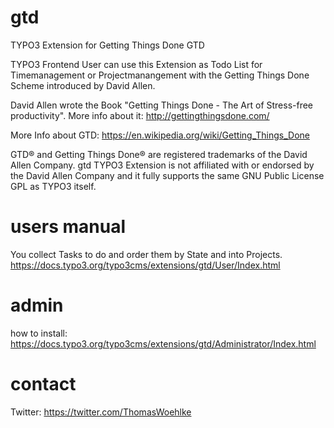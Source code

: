 # gtd
TYPO3 Extension for Getting Things Done GTD

TYPO3 Frontend User can use this Extension as Todo List for Timemanagement or Projectmanangement with the Getting Things Done Scheme introduced by David Allen.

David Allen wrote the Book "Getting Things Done - The Art of Stress-free productivity".
More info about it: http://gettingthingsdone.com/

More Info about GTD: https://en.wikipedia.org/wiki/Getting_Things_Done

GTD® and Getting Things Done® are registered trademarks of the David Allen Company.
gtd TYPO3 Extension is not affiliated with or endorsed by the David Allen Company and it fully supports the same GNU Public License GPL as TYPO3 itself.

# users manual
You collect Tasks to do and order them by State and into Projects. 
https://docs.typo3.org/typo3cms/extensions/gtd/User/Index.html 

# admin 
how to install: https://docs.typo3.org/typo3cms/extensions/gtd/Administrator/Index.html

# contact

Twitter: https://twitter.com/ThomasWoehlke



